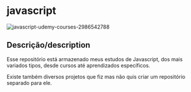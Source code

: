 # javascript

 ![javascript-udemy-courses-2986542788](https://user-images.githubusercontent.com/83728277/189271408-33386b79-38ab-4f3a-a26f-b60eb11979d8.jpg)

 ## Descrição/description
 
 Esse repositório está armazenado meus estudos de Javascript, dos mais variados tipos, desde cursos até aprendizados específicos.
 
 Existe também diversos projetos que fiz mas não quis criar um repositório separado para ele. 
